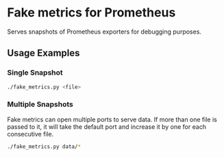 # Fake metrics for Prometheus

Serves snapshots of Prometheus exporters for debugging purposes.

## Usage Examples

### Single Snapshot

```bash
./fake_metrics.py <file>
```

### Multiple Snapshots

Fake metrics can open multiple ports to serve data. If more than one file is
passed to it, it will take the default port and increase it by one for each
consecutive file.

```bash
./fake_metrics.py data/*
```
